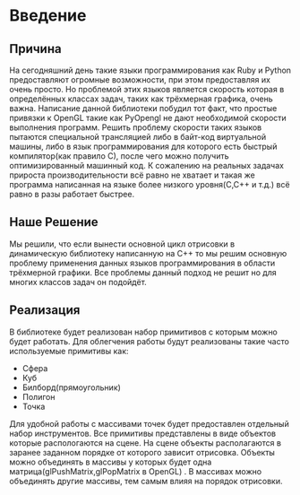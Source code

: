 # Введение #

## Причина ##
На сегодняшний день такие языки программирования как Ruby и Python предоставляют огромные возможности, при этом предоставляя их очень просто. Но проблемой этих языков является скорость которая в определённых классах задач, таких как трёхмерная графика, очень важна. Написание данной библиотеки побудил тот факт, что простые привязки к OpenGL такие как PyOpengl не дают необходимой скорости выполнения программ. Решить проблему скорости таких языков пытаются специальной трансляцией либо в байт-код виртуальной машины, либо в язык программирования для которого есть быстрый компилятор(как правило С), после чего можно получить оптимизированный машинный код. К сожалению на реальных задачах прироста производительности всё равно не хватает и такая же программа написанная на языке более низкого уровня(С,С++ и т.д.) всё равно в разы работает быстрее.

## Наше Решение ##
Мы решили, что если вынести основной цикл отрисовки в динамическую библиотеку написанную на С++ то мы решим основную проблему применения данных языков программирования в области трёхмерной графики. Все проблемы данный подход не решит но для многих классов задач он подойдёт.

## Реализация ##
В библиотеке будет реализован набор примитивов с которым можно будет работать. Для облегчения работы будут реализованы такие часто используемые примитивы как:
  * Сфера
  * Куб
  * Билборд(прямоугольник)
  * Полигон
  * Точка

Для удобной работы с массивами точек будет предоставлен отдельный набор инструментов.
Все примитивы представлены в виде объектов которые распологаются на сцене. На сцене объекты располагаются в заранее заданном порядке от которого зависит отрисовка. Объекты можно объединять в массивы у которых будет одна матрица(glPushMatrix,glPopMatrix в OpenGL) . В массивах можно объединять другие массивы, тем самым влияя на порядок отрисовки.